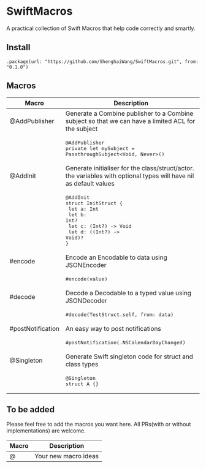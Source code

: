 # SwiftMacros

A practical collection of Swift Macros that help code correctly and smartly.

## Install

    .package(url: "https://github.com/ShenghaiWang/SwiftMacros.git", from: "0.1.0")

## Macros

| Macro | Description  |
|------------|------------------------------------------------------------|
| @AddPublisher |Generate a Combine publisher to a Combine subject so that we can have a limited ACL for the subject |
|               |<pre>@AddPublisher<br>private let mySubject = PassthroughSubject<Void, Never>()</pre>|
| @AddInit      |Generate initialiser for the class/struct/actor. the variables with optional types will have nil as default values |
|               |<pre>@AddInit<br>struct InitStruct {<br>    let a: Int<br>    let b: Int?<br>    let c: (Int?) -> Void<br>    let d: ((Int?) -> Void)?<br>}</pre>|
| #encode    |Encode an Encodable to data using JSONEncoder |
|            |<pre>#encode(value)</pre>|
| #decode    |Decode a Decodable to a typed value using JSONDecoder  |
|            |<pre>#decode(TestStruct.self, from: data)</pre>|
| #postNotification    | An easy way to post notifications  |
|                      |<pre>#postNotification(.NSCalendarDayChanged)</pre>|
| @Singleton |Generate Swift singleton code for struct and class types  |
|            |<pre>@Singleton<br>struct A {}</pre>|

## To be added

Please feel free to add the macros you want here. All PRs(with or without implementations) are welcome.

| Macro | Description  |
|------------|------------------------------------------------------------|
| @          |  Your new macro ideas |
